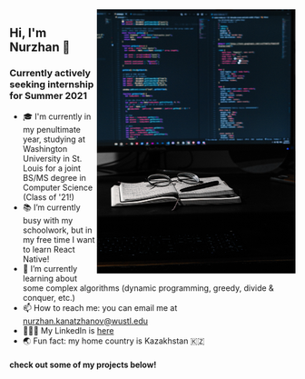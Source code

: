 <img align="right" src="https://github.com/nurzhankanatzhanov/nurzhankanatzhanov/blob/main/kevin-canlas-cFFEeHNZEqw-unsplash.jpg" alt="Background Picture" width=350px height=465px/>

## Hi, I'm Nurzhan 👋

### Currently actively seeking internship for Summer 2021

- 🎓 I'm currently in my penultimate year, studying at Washington University in St. Louis for a joint BS/MS degree in Computer Science (Class of '21!)
- 📚 I’m currently busy with my schoolwork, but in my free time I want to learn React Native!
- 🏫 I’m currently learning about some complex algorithms (dynamic programming, greedy, divide & conquer, etc.)
- 📫 How to reach me: you can email me at nurzhan.kanatzhanov@wustl.edu
- 👨🏻‍💻 My LinkedIn is [here](https://www.linkedin.com/in/nurzhan-kanatzhanov/)
- 🌏 Fun fact: my home country is Kazakhstan 🇰🇿

#### check out some of my projects below!
